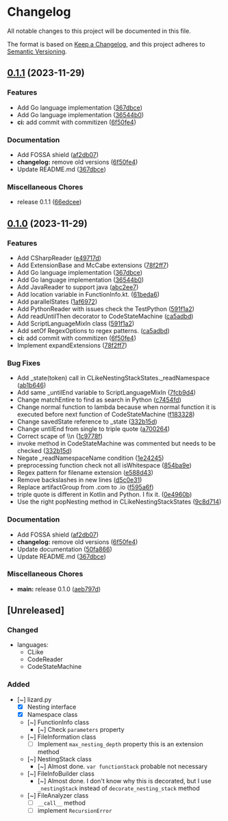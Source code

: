 # Changelog

All notable changes to this project will be documented in this file.

The format is based on [Keep a Changelog](https://keepachangelog.com/en/1.0.0/),
and this project adheres to [Semantic Versioning](https://semver.org/spec/v2.0.0.html).

## [0.1.1](https://github.com/kevinah95/KLizard/compare/v0.1.0...v0.1.1) (2023-11-29)


### Features

* Add Go language implementation ([367dbce](https://github.com/kevinah95/KLizard/commit/367dbceda5a92a0f0b30854ceb95415d4da4619b))
* Add Go language implementation ([36544b0](https://github.com/kevinah95/KLizard/commit/36544b06760723a9c10cd0d2d0add03e23470a24))
* **ci:** add commit with commitizen ([6f50fe4](https://github.com/kevinah95/KLizard/commit/6f50fe4c0592051a0c70b3d1b144386286d0fa97))


### Documentation

* Add FOSSA shield ([af2db07](https://github.com/kevinah95/KLizard/commit/af2db0763d80de77edb0068528ef75da6693d7fd))
* **changelog:** remove old versions ([6f50fe4](https://github.com/kevinah95/KLizard/commit/6f50fe4c0592051a0c70b3d1b144386286d0fa97))
* Update README.md ([367dbce](https://github.com/kevinah95/KLizard/commit/367dbceda5a92a0f0b30854ceb95415d4da4619b))


### Miscellaneous Chores

* release 0.1.1 ([66edcee](https://github.com/kevinah95/KLizard/commit/66edcee273c2bccff9cc21597918e9c3277e981e))

## [0.1.0](https://github.com/kevinah95/KLizard/compare/v0.1.2...v0.1.0) (2023-11-29)


### Features

* Add CSharpReader ([e49717d](https://github.com/kevinah95/KLizard/commit/e49717d72b19047578844298c4b4e6e8e3c530ed))
* Add ExtensionBase and McCabe extensions ([78f2ff7](https://github.com/kevinah95/KLizard/commit/78f2ff70091b736cfb34739c1038f855b9495eab))
* Add Go language implementation ([367dbce](https://github.com/kevinah95/KLizard/commit/367dbceda5a92a0f0b30854ceb95415d4da4619b))
* Add Go language implementation ([36544b0](https://github.com/kevinah95/KLizard/commit/36544b06760723a9c10cd0d2d0add03e23470a24))
* Add JavaReader to support java ([abc2ee7](https://github.com/kevinah95/KLizard/commit/abc2ee7ac361018c4d361c21169e2da434acb6f0))
* Add location variable in FunctionInfo.kt. ([61beda6](https://github.com/kevinah95/KLizard/commit/61beda63bd7240eeed644bf779e30fcdbe6017b4))
* Add parallelStates ([1af6972](https://github.com/kevinah95/KLizard/commit/1af697250792e7faa029d29517edac52805210e3))
* Add PythonReader with issues check the TestPython ([591f1a2](https://github.com/kevinah95/KLizard/commit/591f1a2b73e8a841855f09b9ec154c857e0c9320))
* Add readUntilThen decorator to CodeStateMachine ([ca5adbd](https://github.com/kevinah95/KLizard/commit/ca5adbd6ccf721d7d47ef91c46cbf60da3fb2bb9))
* Add ScriptLanguageMixIn class ([591f1a2](https://github.com/kevinah95/KLizard/commit/591f1a2b73e8a841855f09b9ec154c857e0c9320))
* Add setOf RegexOptions to regex patterns. ([ca5adbd](https://github.com/kevinah95/KLizard/commit/ca5adbd6ccf721d7d47ef91c46cbf60da3fb2bb9))
* **ci:** add commit with commitizen ([6f50fe4](https://github.com/kevinah95/KLizard/commit/6f50fe4c0592051a0c70b3d1b144386286d0fa97))
* Implement expandExtensions ([78f2ff7](https://github.com/kevinah95/KLizard/commit/78f2ff70091b736cfb34739c1038f855b9495eab))


### Bug Fixes

* Add _state(token) call in CLikeNestingStackStates._readNamespace ([ab1b646](https://github.com/kevinah95/KLizard/commit/ab1b646bc32a9e2a9a9c7a23244f80546f1c5f71))
* Add same _untilEnd variable to ScriptLanguageMixIn ([7fcb9d4](https://github.com/kevinah95/KLizard/commit/7fcb9d4ff9fdb215008efed2d61ca9c7ee4b2a48))
* Change matchEntire to find as search in Python ([c7454fd](https://github.com/kevinah95/KLizard/commit/c7454fd7c45303d5e3299b3c4c22d71cf151e5f7))
* Change normal function to lambda because when normal function it is executed before next function of CodeStateMachine ([f183328](https://github.com/kevinah95/KLizard/commit/f183328646099565116c597df79260dd977c03f7))
* Change savedState reference to _state ([332b15d](https://github.com/kevinah95/KLizard/commit/332b15d6685a7972ac4dedbe6cbcf86dad27e259))
* Change untilEnd from single to triple quote ([a700264](https://github.com/kevinah95/KLizard/commit/a70026424133836c5f29c0ef9a0ab5b6c989dd9d))
* Correct scape of \\\n ([1c9778f](https://github.com/kevinah95/KLizard/commit/1c9778f0ed3050c4e5c2d1a97c6fa753d65c8914))
* invoke method in CodeStateMachine was commented but needs to be checked ([332b15d](https://github.com/kevinah95/KLizard/commit/332b15d6685a7972ac4dedbe6cbcf86dad27e259))
* Negate _readNamespaceName condition ([1e24245](https://github.com/kevinah95/KLizard/commit/1e24245e61d68974f1d6e63da51d1c82e33bf877))
* preprocessing function check not all isWhitespace ([854ba9e](https://github.com/kevinah95/KLizard/commit/854ba9e0201662f2e3b34c5eae5e800a88dbf347))
* Regex pattern for filename extension ([e588d43](https://github.com/kevinah95/KLizard/commit/e588d43871608d50f661fe73a00b9f25bbdf2d9b))
* Remove backslashes in new lines ([d5c0e31](https://github.com/kevinah95/KLizard/commit/d5c0e31399d64c798bdaa7a08ffaccb39d151c91))
* Replace artifactGroup from .com to .io ([f595a6f](https://github.com/kevinah95/KLizard/commit/f595a6f6a530c3454a9efcbaa919291b9a993cc2))
* triple quote is different in Kotlin and Python. I fix it. ([0e4960b](https://github.com/kevinah95/KLizard/commit/0e4960bc6aaa885a0e66c31d596ada9e76f62262))
* Use the right popNesting method in CLikeNestingStackStates ([9c8d714](https://github.com/kevinah95/KLizard/commit/9c8d714a76dc4082bcba4e172d9ef53bb59b7689))


### Documentation

* Add FOSSA shield ([af2db07](https://github.com/kevinah95/KLizard/commit/af2db0763d80de77edb0068528ef75da6693d7fd))
* **changelog:** remove old versions ([6f50fe4](https://github.com/kevinah95/KLizard/commit/6f50fe4c0592051a0c70b3d1b144386286d0fa97))
* Update documentation ([50fa866](https://github.com/kevinah95/KLizard/commit/50fa8668fe4f4c450e06191c6403ef395f1541ad))
* Update README.md ([367dbce](https://github.com/kevinah95/KLizard/commit/367dbceda5a92a0f0b30854ceb95415d4da4619b))


### Miscellaneous Chores

* **main:** release 0.1.0 ([aeb797d](https://github.com/kevinah95/KLizard/commit/aeb797df6f613f220a4a07a404bd9308fe530ab0))

## [Unreleased]

### Changed

- languages:
  - CLike
  - CodeReader
  - CodeStateMachine

### Added 

- [~] lizard.py
  - [x] Nesting interface
  - [x] Namespace class
  - [~] FunctionInfo class
    - [~] Check `parameters` property
  - [~] FileInformation class
    - [ ] Implement `max_nesting_depth` property this is an extension method
  - [~] NestingStack class
    - [~] Almost done. `var functionStack` probable not necessary
  - [~] FileInfoBuilder class
    - [~] Almost done. I don't know why this is decorated, but I use `_nestingStack` instead of `decorate_nesting_stack` method
  - [~] FileAnalyzer class
    - [ ] `__call__` method
    - [ ] implement `RecursionError`
